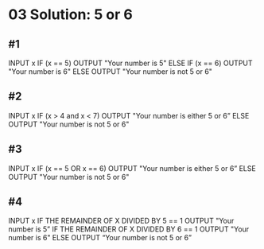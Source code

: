 # 03 Solution: 5 or 6

## #1
INPUT x
IF (x == 5)
OUTPUT "Your number is 5"
ELSE IF (x == 6)
OUTPUT "Your number is 6"
ELSE
OUTPUT "Your number is not 5 or 6"


## #2
INPUT x
IF (x > 4 and x < 7)
OUTPUT "Your number is either 5 or 6”
ELSE
OUTPUT "Your number is not 5 or 6"


## #3
INPUT x
IF (x == 5 OR  x == 6)
OUTPUT "Your number is either 5 or 6”
ELSE
OUTPUT "Your number is not 5 or 6"


## #4
INPUT x
IF THE REMAINDER OF X DIVIDED BY 5 == 1
OUTPUT "Your number is 5”
IF THE REMAINDER OF X DIVIDED BY 6 == 1
OUTPUT "Your number is 6"
ELSE
	OUTPUT “Your number is not 5 or 6”
